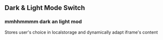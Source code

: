 ## Dark & Light Mode Switch
### mmhhmmmm dark an light mod
Stores user's choice in localstorage and dynamically adapt iframe's content
